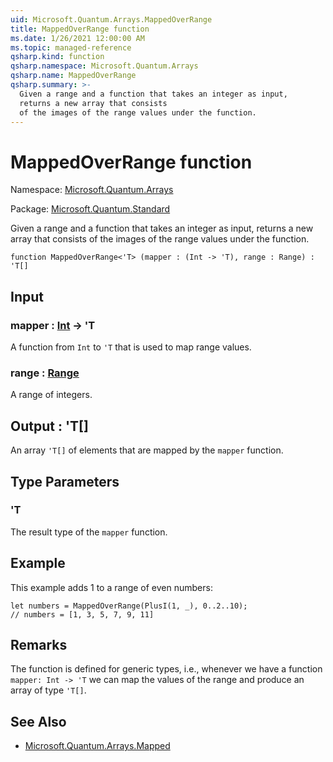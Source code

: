 ```yaml
---
uid: Microsoft.Quantum.Arrays.MappedOverRange
title: MappedOverRange function
ms.date: 1/26/2021 12:00:00 AM
ms.topic: managed-reference
qsharp.kind: function
qsharp.namespace: Microsoft.Quantum.Arrays
qsharp.name: MappedOverRange
qsharp.summary: >-
  Given a range and a function that takes an integer as input,
  returns a new array that consists
  of the images of the range values under the function.
---
```


# MappedOverRange function

Namespace: [Microsoft.Quantum.Arrays](xref:Microsoft.Quantum.Arrays)

Package: [Microsoft.Quantum.Standard](https://nuget.org/packages/Microsoft.Quantum.Standard)


Given a range and a function that takes an integer as input,returns a new array that consistsof the images of the range values under the function.

```qsharp
function MappedOverRange<'T> (mapper : (Int -> 'T), range : Range) : 'T[]
```


## Input

### mapper : [Int](xref:microsoft.quantum.lang-ref.int) -> 'T

A function from `Int` to `'T` that is used to map range values.


### range : [Range](xref:microsoft.quantum.lang-ref.range)

A range of integers.



## Output : 'T[]

An array `'T[]` of elements that are mapped by the `mapper` function.

## Type Parameters

### 'T

The result type of the `mapper` function.

## Example

This example adds 1 to a range of even numbers:```Q#let numbers = MappedOverRange(PlusI(1, _), 0..2..10);// numbers = [1, 3, 5, 7, 9, 11]```

## Remarks

The function is defined for generic types, i.e., whenever we havea function `mapper: Int -> 'T` we can map the valuesof the range and produce an array of type `'T[]`.

## See Also

- [Microsoft.Quantum.Arrays.Mapped](xref:Microsoft.Quantum.Arrays.Mapped)